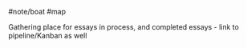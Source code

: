 #note/boat 
#map 

Gathering place for essays in process, and completed essays - link to pipeline/Kanban as well 